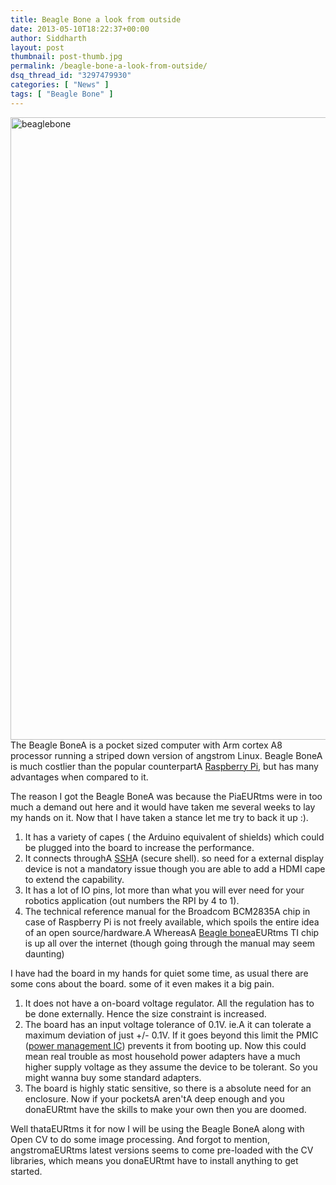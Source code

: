 ```yaml
---
title: Beagle Bone a look from outside
date: 2013-05-10T18:22:37+00:00
author: Siddharth
layout: post
thumbnail: post-thumb.jpg
permalink: /beagle-bone-a-look-from-outside/
dsq_thread_id: "3297479930"
categories: [ "News" ]
tags: [ "Beagle Bone" ]
---
```


[<img class="aligncenter size-full wp-image-299" alt="beaglebone" src="/images/posts/2013/05/beaglebone.jpg" width="1024" height="996" srcset="/images/posts/2013/05/beaglebone.jpg 1024w, /images/posts/2013/05/beaglebone-300x292.jpg 300w" sizes="(max-width: 1024px) 100vw, 1024px" />](/images/posts/2013/05/beaglebone.jpg)The Beagle BoneA is a pocket sized computer with Arm cortex A8 processor running a striped down version of angstrom Linux. Beagle BoneA is much costlier than the popular counterpartA <a title="Raspberry Pi" href="http://www.raspberrypi.org" target="_blank" rel="homepage">Raspberry Pi</a>, but has many advantages when compared to it.
  
The reason I got the Beagle BoneA was because the PiaEURtms were in too much a demand out here and it would have taken me several weeks to lay my hands on it. Now that I have taken a stance let me try to back it up :).

  1. It has a variety of capes ( the Arduino equivalent of shields) which could be plugged into the board to increase the performance.
  2. It connects throughA <a title="Secure Shell" href="http://en.wikipedia.org/wiki/Secure_Shell" target="_blank" rel="wikipedia">SSH</a>A (secure shell). so need for a external display device is not a mandatory issue though you are able to add a HDMI cape to extend the capability.
  3. It has a lot of IO pins, lot more than what you will ever need for your robotics application (out numbers the RPI by 4 to 1).
  4. The technical reference manual for the Broadcom BCM2835A chip in case of Raspberry Pi is not freely available, which spoils the entire idea of an open source/hardware.A WhereasA <a title="BeagleBoard" href="http://beagleboard.org/" target="_blank" rel="homepage">Beagle bone</a>aEURtms TI chip is up all over the internet (though going through the manual may seem daunting)

I have had the board in my hands for quiet some time, as usual there are some cons about the board. some of it even makes it a big pain.

  1. It does not have a on-board voltage regulator. All the regulation has to be done externally. Hence the size constraint is increased.
  2. The board has an input voltage tolerance of 0.1V. ie.A  it can tolerate a maximum deviation of just +/- 0.1V. If it goes beyond this limit the PMIC (<a title="Power Management IC" href="http://en.wikipedia.org/wiki/Power_Management_IC" target="_blank" rel="wikipedia">power management IC</a>) prevents it from booting up. Now this could mean real trouble as most household power adapters have a much higher supply voltage as they assume the device to be tolerant. So you might wanna buy some standard adapters.
  3. The board is highly static sensitive, so there is a absolute need for an enclosure. Now if your pocketsA aren'tA deep enough and you donaEURtmt have the skills to make your own then you are doomed.

Well thataEURtms it for now I will be using the Beagle BoneA along with Open CV to do some image processing. And forgot to mention, angstromaEURtms latest versions seems to come pre-loaded with the CV libraries, which means you donaEURtmt have to install anything to get started.